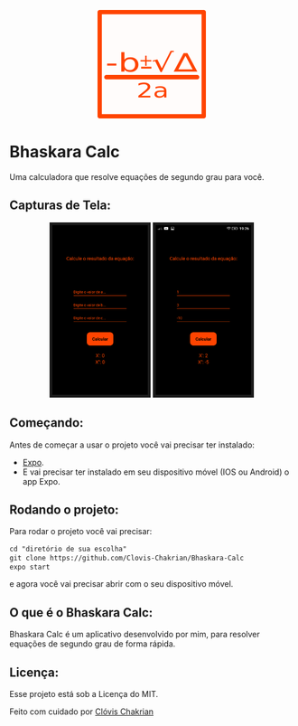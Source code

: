 <p align="center">
  <img src="assets/icon.png" alt="Icon" border="0" />
</p>

# Bhaskara Calc
Uma calculadora que resolve equações de segundo grau para você.

## Capturas de Tela:
<p align="center">
  <img src="assets/screenshots/ScreenShot_0.png" alt="ScreenShot" border="5"  height="300" />
  <img src="assets/screenshots/Screenshot_1.png" alt="ScreenShot" border="5" height="300"/>
</p>

## Começando:

Antes de começar a usar o projeto você vai precisar ter instalado:

- [Expo](https://docs.expo.io/get-started/installation/).
- E vai precisar ter instalado em seu dispositivo móvel (IOS ou Android) o app Expo.

## Rodando o projeto:

Para rodar o projeto você vai precisar:

```shell
cd "diretório de sua escolha"
git clone https://github.com/Clovis-Chakrian/Bhaskara-Calc
expo start
```
e agora você vai precisar abrir com o seu dispositivo móvel.

## O que é o Bhaskara Calc:

Bhaskara Calc é um aplicativo desenvolvido por mim, para resolver equações de segundo grau de forma rápida.

## Licença:

Esse projeto está sob a Licença do MIT.

Feito com cuidado por [Clóvis Chakrian](https://github.com/Clovis-Chakrian)